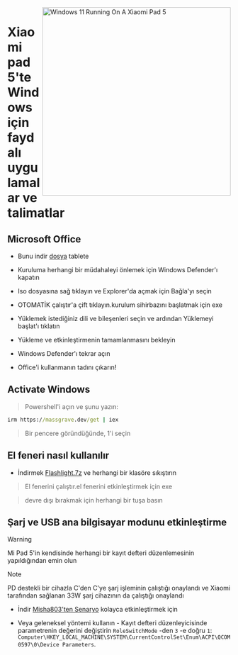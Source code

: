 <img align="right" src="https://raw.githubusercontent.com/erdilS/Port-Windows-11-Xiaomi-Pad-5/main/nabu.png" width="425" alt="Windows 11 Running On A Xiaomi Pad 5">

# Xiaomi pad 5'te Windows için faydalı uygulamalar ve talimatlar

## Microsoft Office

- Bunu indir [dosya](https://mega.nz/file/Q7p1XK6L#J-KPp_-MNJ8iXGqEwwZ3_sfv2tMiq_AJjUiiaX6TBrI) tablete
  
- Kuruluma herhangi bir müdahaleyi önlemek için Windows Defender'ı kapatın
  
- Iso dosyasına sağ tıklayın ve Explorer'da açmak için Bağla'yı seçin

- OTOMATİK çalıştır'a çift tıklayın.kurulum sihirbazını başlatmak için exe
  
- Yüklemek istediğiniz dili ve bileşenleri seçin ve ardından Yüklemeyi başlat'ı tıklatın
  
- Yükleme ve etkinleştirmenin tamamlanmasını bekleyin

- Windows Defender'ı tekrar açın

- Office'i kullanmanın tadını çıkarın!

 ## Activate Windows

> Powershell'i açın ve şunu yazın: 

  ```cmd
irm https://massgrave.dev/get | iex 
```
> Bir pencere göründüğünde, 1'i seçin

 ## El feneri nasıl kullanılır

 - İndirmek [Flashlight.7z](https://github.com/erdilS/Port-Windows-11-Xiaomi-Pad-5/releases/download/1.0/flashlight_fix.7z) ve herhangi bir klasöre sıkıştırın

> El fenerini çalıştır.el fenerini etkinleştirmek için exe

> devre dışı bırakmak için herhangi bir tuşa basın

## Şarj ve USB ana bilgisayar modunu etkinleştirme

> [!WARNING]
>  Mi Pad 5'in kendisinde herhangi bir kayıt defteri düzenlemesinin yapıldığından emin olun

> [!NOTE]
> PD destekli bir cihazla C'den C'ye şarj işleminin çalıştığı onaylandı ve Xiaomi tarafından sağlanan 33W şarj cihazının da çalıştığı onaylandı

- İndir [Misha803'ten Senaryo](https://t.me/droidscripts/22) kolayca etkinleştirmek için
 
- Veya geleneksel yöntemi kullanın - Kayıt defteri düzenleyicisinde parametrenin değerini değiştirin ```RoleSwitchMode``` -den ```3``` -e doğru ```1```: ```Computer\HKEY_LOCAL_MACHINE\SYSTEM\CurrentControlSet\Enum\ACPI\QCOM0597\0\Device Parameters```. 



